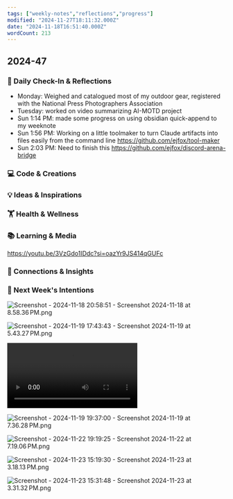 ```yaml
---
tags: ["weekly-notes","reflections","progress"]
modified: "2024-11-27T18:11:32.000Z"
date: "2024-11-18T16:51:40.000Z"
wordCount: 213
---
```

## 2024-47
### 🌟 Daily Check-In & Reflections
- Monday: Weighed and catalogued most of my outdoor gear, registered with the National Press Photographers Association
- Tuesday: worked on video summarizing AI-MOTD project
- Sun 1:14 PM: made some progress on using obsidian quick-append to my weeknote
- Sun 1:56 PM: Working on a little toolmaker to turn Claude artifacts into files easily from the command line <https://github.com/ejfox/tool-maker>
- Sun 2:03 PM: Need to finish this <https://github.com/ejfox/discord-arena-bridge>

### 💻 Code & Creations


### 💡 Ideas & Inspirations


### 🏋️ Health & Wellness
<!-- Note any physical activity, mindfulness practice, or self-care -->


### 📚 Learning & Media
<!-- Books, articles, movies, TV shows, podcastsconsumed -->

<https://youtu.be/3VzGdo1IDdc?si=oazYr9JS414qGUFc>

### 🔗 Connections & Insights
<!-- Note any interesting connections between ideas or new realizations -->

### 🎯 Next Week's Intentions
<!-- What do you want to focus on or accomplish next week? -->

![Screenshot - 2024-11-18 20:58:51 - Screenshot 2024-11-18 at 8.58.36 PM.png](http://res.cloudinary.com/ejf/image/upload/v1731981529/Screenshot_2024-11-18_at_8.58.36_PM.png)

![Screenshot - 2024-11-19 17:43:43 - Screenshot 2024-11-19 at 5.43.27 PM.png](http://res.cloudinary.com/ejf/image/upload/v1732056222/Screenshot_2024-11-19_at_5.43.27_PM.png)

![Screenshot - 2024-11-19 17:44:38 - Screen Recording 2024-11-19 at 5.43.39 PM.mov](http://res.cloudinary.com/ejf/video/upload/v1732056275/Screen_Recording_2024-11-19_at_5.43.39_PM.mov)

![Screenshot - 2024-11-19 19:37:00 - Screenshot 2024-11-19 at 7.36.28 PM.png](http://res.cloudinary.com/ejf/image/upload/v1732063015/Screenshot_2024-11-19_at_7.36.28_PM.png)

![Screenshot - 2024-11-22 19:19:25 - Screenshot 2024-11-22 at 7.19.06 PM.png](http://res.cloudinary.com/ejf/image/upload/v1732321164/Screenshot_2024-11-22_at_7.19.06_PM.png)

![Screenshot - 2024-11-23 15:19:30 - Screenshot 2024-11-23 at 3.18.13 PM.png](http://res.cloudinary.com/ejf/image/upload/v1732393167/Screenshot_2024-11-23_at_3.18.13_PM.png)

![Screenshot - 2024-11-23 15:31:48 - Screenshot 2024-11-23 at 3.31.32 PM.png](http://res.cloudinary.com/ejf/image/upload/v1732393907/Screenshot_2024-11-23_at_3.31.32_PM.png)